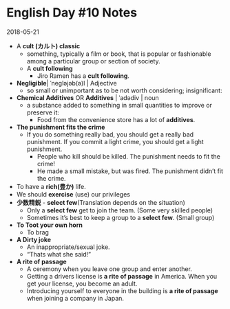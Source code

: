 # English Day #10 Notes
2018-05-21

- A **cult (カルト) classic**
	- something, typically a film or book, that is popular or fashionable among a particular group or section of society.
	- A **cult following**
		- Jiro Ramen has a **cult following**.
- **Negligible**| ˈneɡləjəb(ə)l | Adjective
	- so small or unimportant as to be not worth considering; insignificant:
- **Chemical Additives** OR **Additives** | ˈadədiv | noun
	- a substance added to something in small quantities to improve or preserve it:
		- Food from the convenience store has a lot of **additives**. 
- **The punishment fits the crime**
	- If you do something really bad, you should get a really bad punishment. If you commit a light crime, you should get a light punishment. 
		- People who kill should be killed. The punishment needs to fit the crime!
		- He made a small mistake, but was fired. The punishment didn’t fit the crime. 
- To have a **rich(豊か)** life. 
- We should **exercise** (use) our privileges 
- **少数精鋭** - **select few**(Translation depends on the situation)
	- Only a **select few** get to join the team. (Some very skilled people)
	- Sometimes it’s best to keep a group to a **select few**.  (Small group)
- **To Toot your own horn**
	- To brag
- **A Dirty joke**
	- An inappropriate/sexual joke.
	- “Thats what she said!”
- **A rite of passage**
	- A ceremony when you leave one group and enter another.
	- Getting a drivers license is **a rite of passage** in America. When you get your license, you become an adult.
	- Introducing yourself to everyone in the building is **a rite of passage** when joining a company in Japan.
